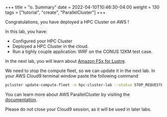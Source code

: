 +++
title = "o. Summary"
date = 2022-04-10T10:46:30-04:00
weight = 130
tags = ["tutorial", "create", "ParallelCluster"]
+++

Congratulations, you have deployed a HPC Cluster on AWS !

In this lab, you have:
- Configured your HPC Cluster
- Deployed a HPC Cluster in the cloud.
- Run a tighly couple application: WRF on the CONUS 12KM test case.

In the next lab, you will learn about [Amazon FSx for Lustre](https://aws.amazon.com/fsx/lustre/).

We need to stop the compute fleet, so we can update it in the next lab. In your AWS Cloud9 terminal window paste the following command

```bash
pcluster update-compute-fleet -n hpc-cluster-lab --status STOP_REQUESTED --region ${AWS_REGION}
```


You can learn more about AWS ParallelCluster by visiting the [documentation](https://docs.aws.amazon.com/parallelcluster/latest/ug/what-is-aws-parallelcluster.html).


Please do not close your Cloud9 session, as it will be used in later labs.
